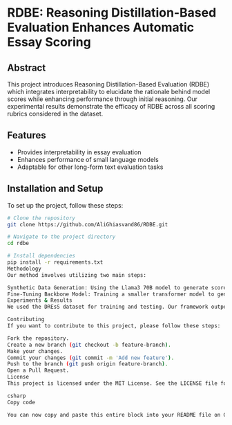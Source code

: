  
# RDBE: Reasoning Distillation-Based Evaluation Enhances Automatic Essay Scoring

## Abstract

This project introduces Reasoning Distillation-Based Evaluation (RDBE) which integrates interpretability to elucidate the rationale behind model scores while enhancing performance through initial reasoning. Our experimental results demonstrate the efficacy of RDBE across all scoring rubrics considered in the dataset.

## Features

- Provides interpretability in essay evaluation
- Enhances performance of small language models
- Adaptable for other long-form text evaluation tasks

## Installation and Setup

To set up the project, follow these steps:

```sh
# Clone the repository
git clone https://github.com/AliGhiasvand86/RDBE.git

# Navigate to the project directory
cd rdbe

# Install dependencies
pip install -r requirements.txt
Methodology
Our method involves utilizing two main steps:

Synthetic Data Generation: Using the Llama3 70B model to generate scores and reasoning for each rubric.
Fine-Tuning Backbone Model: Training a smaller transformer model to generate reasoning and scores.
Experiments & Results
We used the DREsS dataset for training and testing. Our framework outperformed baseline models in all scoring rubrics.

Contributing
If you want to contribute to this project, please follow these steps:

Fork the repository.
Create a new branch (git checkout -b feature-branch).
Make your changes.
Commit your changes (git commit -m 'Add new feature').
Push to the branch (git push origin feature-branch).
Open a Pull Request.
License
This project is licensed under the MIT License. See the LICENSE file for more details.

csharp
Copy code

You can now copy and paste this entire block into your README file on GitHub.








